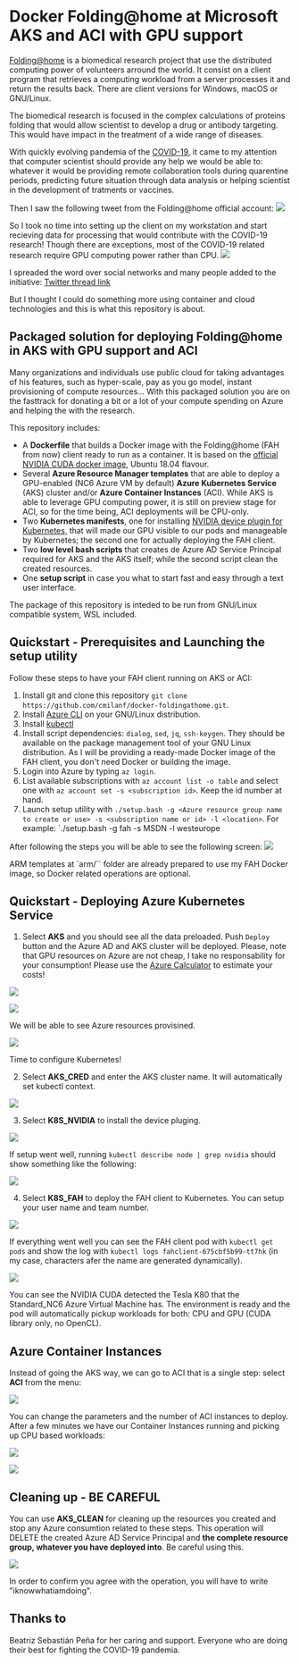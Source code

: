 # Docker Folding@home at Microsoft AKS and ACI with GPU support
[Folding@home](https://foldingathome.org/) is a biomedical research project that use the distributed computing power of volunteers arround the world. It consist on a client program that retrieves a computing workload from a server processes it and return the results back. There are client versions for Windows, macOS or GNU/Linux.

The biomedical research is focused in the complex calculations of proteins folding that would allow scientist to develop a drug or antibody targeting. This would have impact in the treatment of a wide range of diseases.

With quickly evolving pandemia of the [COVID-19](https://en.wikipedia.org/wiki/Coronavirus_disease_2019), it came to my attention that computer scientist should provide any help we would be able to: whatever it would be providing remote collaboration tools during quarentine periods, predicting future situation through data analysis or helping scientist in the development of tratments or vaccines.

Then I saw the following tweet from the Folding@home official account:
![](https://github.com/cmilanf/docker-foldingathome/raw/master/images/tweet-fah.png)

So I took no time into setting up the client on my workstation and start recieving data for processing that would contribute with the COVID-19 research! Though there are exceptions, most of the COVID-19 related research require GPU computing power rather than CPU.
![](https://github.com/cmilanf/docker-foldingathome/raw/master/images/FAHControl_desktop0.png)

I spreaded the word over social networks and many people added to the initiative:
[Twitter thread link](https://twitter.com/cmilanf/status/1238960691865944067)

But I thought I could do something more using container and cloud technologies and this is what this repository is about.

## Packaged solution for deploying Folding@home in AKS with GPU support and ACI
Many organizations and individuals use public cloud for taking advantages of his features, such as hyper-scale, pay as you go model, instant provisioning of compute resources... With this packaged solution you are on the fasttrack for donating a bit or a lot of your compute spending on Azure and helping the with the research.

This repository includes:
  * A **Dockerfile** that builds a Docker image with the Folding@home (FAH from now) client ready to run as a container. It is based on the [official NVIDIA CUDA docker image](https://hub.docker.com/r/nvidia/cuda/), Ubuntu 18.04 flavour.
  * Several **Azure Resource Manager templates** that are able to deploy a GPU-enabled (NC6 Azure VM by default) **Azure Kubernetes Service** (AKS) cluster and/or **Azure Container Instances** (ACI). While AKS is able to leverage GPU computing power, it is still on preview stage for ACI, so for the time being, ACI deployments will be CPU-only.
  * Two **Kubernetes manifests**, one for installing [NVIDIA device plugin for Kubernetes](https://github.com/NVIDIA/k8s-device-plugin), that will made our GPU visible to our pods and manageable by Kubernetes; the second one for actually deploying the FAH client.
  * Two **low level bash scripts** that creates de Azure AD Service Principal required for AKS and the AKS itself; while the second script clean the created resources.
  * One **setup script** in case you what to start fast and easy through a text user interface.

The package of this repository is inteded to be run from GNU/Linux compatible system, WSL included.

## Quickstart - Prerequisites and Launching the setup utility
Follow these steps to have your FAH client running on AKS or ACI:

  1. Install git and clone this repository `git clone https://github.com/cmilanf/docker-foldingathome.git`.
  2. Install [Azure CLI](https://docs.microsoft.com/en-us/cli/azure/install-azure-cli) on your GNU/Linux distribution.
  3. Install [kubectl](https://kubernetes.io/docs/tasks/tools/install-kubectl/)
  4. Install script dependencies: `dialog`, `sed`, `jq`, `ssh-keygen`. They should be available on the package management tool of your GNU  Linux distribution. As I will be providing a ready-made Docker image of the FAH client, you don't need Docker or building the image.
  5. Login into Azure by typing `az login`.
  6. List available subscriptions with `az account list -o table` and select one with `az account set -s <subscription id>`. Keep the id  number at hand.
  7. Launch setup utility with `./setup.bash -g <Azure resource group name to create or use> -s <subscription name or id> -l <location>`.  For example: `./setup.bash -g fah -s MSDN -l westeurope

After following the steps you will be able to see the following screen:
![](https://github.com/cmilanf/docker-foldingathome/raw/master/images/setup-mainmenu.png)

ARM templates at `arm/`` folder are already prepared to use my FAH Docker image, so Docker related operations are optional.

## Quickstart - Deploying Azure Kubernetes Service

  1. Select **AKS** and you should see all the data preloaded. Push `Deploy` button and the Azure AD and AKS cluster will be deployed. Please, note that GPU resources on Azure are not cheap, I take no responsability for your consumption! Please use the [Azure Calculator](https://azure.microsoft.com/en-us/pricing/calculator/) to estimate your costs!

![](https://github.com/cmilanf/docker-foldingathome/raw/master/images/setup-aks0.png)

![](https://github.com/cmilanf/docker-foldingathome/raw/master/images/setup-aks1.png)

We will be able to see Azure resources provisined.

![](https://github.com/cmilanf/docker-foldingathome/raw/master/images/setup-aks2.png)

Time to configure Kubernetes!

  2. Select **AKS_CRED** and enter the AKS cluster name. It will automatically set kubectl context.

  ![](https://github.com/cmilanf/docker-foldingathome/raw/master/images/setup-akscred.png)

  3. Select **K8S_NVIDIA** to install the device pluging.

  ![](https://github.com/cmilanf/docker-foldingathome/raw/master/images/setup-k8s-nvidia0.png)

  If setup went well, running `kubectl describe node | grep nvidia` should show something like the following:

  ![](https://github.com/cmilanf/docker-foldingathome/raw/master/images/setup-k8s-nvidia1.png)

  4. Select **K8S_FAH** to deploy the FAH client to Kubernetes. You can setup your user name and team number.

  ![](https://github.com/cmilanf/docker-foldingathome/raw/master/images/setup-k8s-fah0.png)

  If everything went well you can see the FAH client pod with `kubectl get pods` and show the log with `kubectl logs fahclient-675cbf5b99-tt7hk` (in my case, characters afer the name are generated dynamically).

  ![](https://github.com/cmilanf/docker-foldingathome/raw/master/images/setup-k8s-fah1.png)

You can see the NVIDIA CUDA detected the Tesla K80 that the Standard_NC6 Azure Virtual Machine has. The environment is ready and the pod will automatically pickup workloads for both: CPU and GPU (CUDA library only, no OpenCL).

## Azure Container Instances
Instead of going the AKS way, we can go to ACI that is a single step: select **ACI** from the menu:

![](https://github.com/cmilanf/docker-foldingathome/raw/master/images/setup-aci0.png)

You can change the parameters and the number of ACI instances to deploy. After a few minutes we have our Container Instances running and picking up CPU based workloads:

![](https://github.com/cmilanf/docker-foldingathome/raw/master/images/setup-aci1.png)

![](https://github.com/cmilanf/docker-foldingathome/raw/master/images/setup-aci2.png)

## Cleaning up - BE CAREFUL
You can use **AKS_CLEAN** for cleaning up the resources you created and stop any Azure consumtion related to these steps. This operation will DELETE the created Azure AD Service Principal and **the complete resource group, whatever you have deployed into**. Be careful using this.

![](https://github.com/cmilanf/docker-foldingathome/raw/master/images/setup-clean0.png)

In order to confirm you agree with the operation, you will have to write "iknowwhatiamdoing".

## Thanks to
Beatriz Sebastián Peña for her caring and support.
Everyone who are doing their best for fighting the COVID-19 pandemia.
